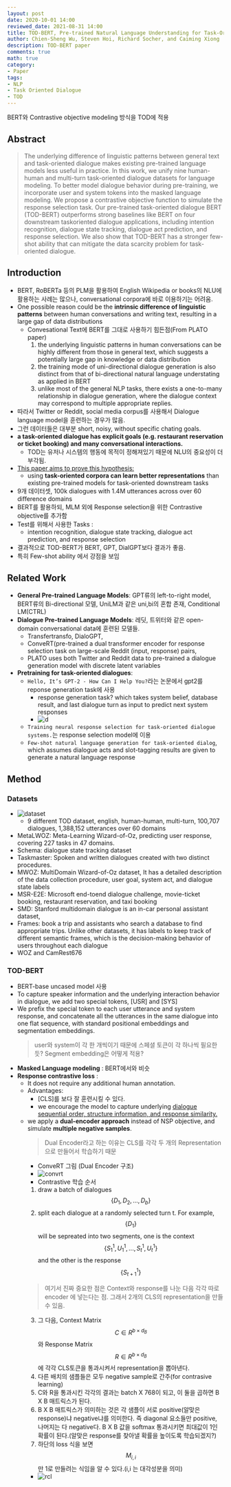 ```yaml
---
layout: post
date: 2020-10-01 14:00
reviewed_date: 2021-08-31 14:00
title: TOD-BERT, Pre-trained Natural Language Understanding for Task-Oriented Dialogue
author: Chien-Sheng Wu, Steven Hoi, Richard Socher, and Caiming Xiong
description: TOD-BERT paper
comments: true
math: true
category: 
- Paper
tags:
- NLP
- Task Oriented Dialogue
- TOD
---
```


BERT와 Contrastive objective modeling 방식을 TOD에 적용
 <!--more-->

## Abstract
> The underlying difference of linguistic patterns between general text and task-oriented dialogue makes existing pre-trained language models less useful in practice. In this work, we unify nine human-human and multi-turn task-oriented dialogue datasets for language
modeling. To better model dialogue behavior during pre-training, we incorporate user and system tokens into the masked language
modeling. We propose a contrastive objective function to simulate the response selection task. Our pre-trained task-oriented dialogue BERT (TOD-BERT) outperforms strong baselines like BERT on four downstream taskoriented dialogue applications, including intention recognition, dialogue state tracking, dialogue act prediction, and response selection. We also show that TOD-BERT has a stronger
few-shot ability that can mitigate the data scarcity problem for task-oriented dialogue.


##  Introduction
- BERT, RoBERTa 등의 PLM을 활용하여 English Wikipedia or books의 NLU에 활용하는 사례는 많으나, conversational corpora에 바로 이용하기는 어려움.
- One possible reason could be the **intrinsic difference of linguistic patterns** between human conversations and writing text, resulting in a large gap of data distributions
  - Convesational Text에 BERT를 그대로 사용하기 힘든점(From PLATO paper)
    1. the underlying linguistic patterns in human conversations can be highly different from those in general text, which suggests a potentially large gap in knowledge or data distribution
    2. the training mode of uni-directional dialogue generation is also distinct from that of bi-directional natural language understating as applied in BERT 
    3. unlike most of the general NLP tasks, there exists a one-to-many relationship in dialogue generation, where the dialogue context may correspond to multiple appropriate replies.
- 따라서 Twitter or Reddit, social media corpus를 사용해서 Dialogue language model을 훈련하는 경우가 많음.
- 그런 데이터들은 대부분 short, noisy, without specific chating goals.
- **a task-oriented dialogue has explicit goals (e.g. restaurant reservation or ticket booking) and many conversational interactions.**
  - TOD는 유저나 시스템의 행동에 목적이 정해져있기 때문에 NLU의 중요성이 더 부각됨.
- <u>This paper aims to prove this hypothesis: </u>
  - using **task-oriented corpora can learn better representations** than existing pre-trained models for task-oriented downstream tasks
- 9개 데이터셋, 100k dialogues with 1.4M utterances across over 60 difference domains
- BERT를 활용하되, MLM 외에 Response selection을 위한 <span class='my_highlight'>Contrastive objective</span>를 추가함
- Test를 위해서 사용한 Tasks :
  - intention recognition, dialogue state tracking, dialogue act prediction, and response selection
- 결과적으로 TOD-BERT가 BERT, GPT, DialGPT보다 결과가 좋음.
- 특히 Few-shot ability 에서 강점을 보임


##  Related Work
- **General Pre-trained Language Models**: GPT류의 left-to-right model, BERT류의 Bi-directional 모델, UniLM과 같은 uni,bi의 혼합 존재, Conditional LM(CTRL)
- **Dialogue Pre-trained Language Models**: 레딧, 트위터와 같은 open-domain conversational data에 훈련된 모델들. 
  - Transfertransfo, DialoGPT, 
  - ConveRT(pre-trained a dual transformer encoder for response selection task on large-scale Reddit (input, response) pairs, 
  - PLATO uses both Twitter and Reddit data to pre-trained a dialogue generation model with discrete latent variables
- **Pretraining for task-oriented dialogues**:
  - `Hello, It’s GPT-2 - How Can I Help You?`라는 논문에서 gpt2를 reponse generation task에 사용
    - response generation task? which takes system belief, database result, and last dialogue turn as input to predict next system responses
    - ![d](/assets/img/TOD1.png)
  - `Training neural response selection for task-oriented dialogue systems.`는 response selection model에 이용
  - `Few-shot natural language generation for task-oriented dialog`, which assumes dialogue acts and slot-tagging results are given to generate a natural language response

## Method
### Datasets
- <span class='centered_small'>![dataset](/assets/img/TOD2.png)</span>
  - 9 different TOD dataset, english, human-human, multi-turn, 100,707 dialogues, 1,388,152 utterances over 60 domains
- MetaLWOZ: Meta-Learning Wizard-of-Oz, predicting user response, covering 227 tasks in 47 domains.
- Schema: dialogue state tracking dataset
- Taskmaster: Spoken and written dialogues created with two distinct procedures.
- MWOZ: MultiDomain Wizard-of-Oz dataset, It has a detailed description of the data collection procedure, user goal, system act, and dialogue state labels
- MSR-E2E: Microsoft end-toend dialogue challenge, movie-ticket booking, restaurant reservation, and taxi booking
- SMD: Stanford multidomain dialogue is an in-car personal assistant dataset,
- Frames: book a trip and assistants who search a database to find appropriate trips. Unlike other datasets, it has labels to keep track of different semantic frames, which is the decision-making behavior of users throughout each dialogue
- WOZ and CamRest676 

### TOD-BERT
- BERT-base uncased model 사용
- To capture speaker information and the underlying interaction behavior in dialogue, we add two special tokens, <span class='my_highlight'>[USR] and [SYS]</span> 
- We prefix the special token to each user utterance and system response, and concatenate all the utterances in the same dialogue into one flat sequence, with standard positional embeddings and segmentation embeddings.
  > user와 system이 각 한 개씩이기 때문에 스페셜 토큰이 각 하나씩 필요한듯? Segment embedding은 어떻게 적용?
- **Masked Language modeling** : BERT에서와 비슷
- **Response contrastive loss** : 
  - It does not require any additional human annotation.
  - Advantages:
    - [CLS]를 보다 잘 훈련시킬 수 있다.
    - we encourage the model to capture underlying <u>dialogue sequential order, structure information, and response similarity.</u>
  - we apply a **dual-encoder approach** instead of NSP objective, and simulate **multiple negative samples**.
    > Dual Encoder라고 하는 이유는 CLS를 각각 두 개의 Representation으로 만들어서 학습하기 때문
    - ConveRT 그림 (Dual Encoder 구조)
    - <span class='centered_small'>![convrt](/assets/img/TOD4.png)</span>
    - Contrastive 학습 순서
    1. draw a batch of dialogues $$\{D_1, D_2, ..., D_b\}$$
    2. split each dialogue at a randomly selected turn t. For example, <span class='my_highlight'>$$\{D_1\}$$ will be sepreated into two segments</span>, one is the context $$\{S^1_1, U^1_1, ..., S^1_t, U^1_t\}$$ and the other is the response $$\{S^1_{t+1}\}$$
    > 여기서 진짜 중요한 점은 Context와 response를 나눈 다음 각각 따로 encoder 에 넣는다는 점. 그래서 2개의 CLS의 representation을 만들 수 있음.
    3. 그 다음, Context Matrix $$C \in R^{b × d_B}$$와 Response Matrix $$R \in R^{b × d_B}$$에 각각 CLS토큰을 통과시켜서 representation을 뽑아낸다.
    4. 다른 배치의 샘플들은 모두 negative sample로 간주(for contrasive learning)
    5. C와 R을 통과시킨 각각의 결과는 batch X 768이 되고, 이 둘을 곱하면 B X B 매트릭스가 된다.
    6. B X B 매트릭스가 의미하는 것은 각 샘플이 서로 positive(알맞은 response)냐 negative냐를 의미한다. 즉 diagonal 요소들만 positive, 나머지는 다 negative다. B X B 값을 softmax 통과시키면 최대값이 1인 확률이 된다.(알맞은 response를 찾아낼 확률을 높이도록 학습되겠지?)
    7. 하단의 loss 식을 보면 $$M_{i,i}$$ 만 1로 만들려는 식임을 알 수 있다.(i,i 는 대각성분을 의미)
      - ![rcl](/assets/img/TOD3.png)
